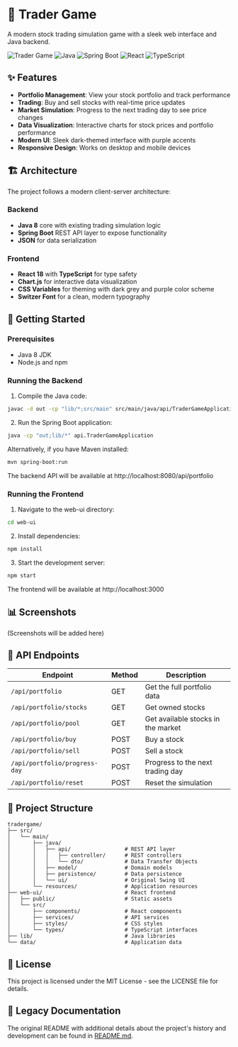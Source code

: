 # 🚀 Trader Game

A modern stock trading simulation game with a sleek web interface and Java backend.

![Trader Game](https://img.shields.io/badge/Trader%20Game-1.0-8a2be2)
![Java](https://img.shields.io/badge/Java-8-orange)
![Spring Boot](https://img.shields.io/badge/Spring%20Boot-2.7.0-green)
![React](https://img.shields.io/badge/React-18-blue)
![TypeScript](https://img.shields.io/badge/TypeScript-4.9-blue)

## ✨ Features

- **Portfolio Management**: View your stock portfolio and track performance
- **Trading**: Buy and sell stocks with real-time price updates
- **Market Simulation**: Progress to the next trading day to see price changes
- **Data Visualization**: Interactive charts for stock prices and portfolio performance
- **Modern UI**: Sleek dark-themed interface with purple accents
- **Responsive Design**: Works on desktop and mobile devices

## 🏗️ Architecture

The project follows a modern client-server architecture:

### Backend
- **Java 8** core with existing trading simulation logic
- **Spring Boot** REST API layer to expose functionality
- **JSON** for data serialization

### Frontend
- **React 18** with **TypeScript** for type safety
- **Chart.js** for interactive data visualization
- **CSS Variables** for theming with dark grey and purple color scheme
- **Switzer Font** for a clean, modern typography

## 🚀 Getting Started

### Prerequisites
- Java 8 JDK
- Node.js and npm

### Running the Backend

1. Compile the Java code:
```bash
javac -d out -cp "lib/*;src/main" src/main/java/api/TraderGameApplication.java
```

2. Run the Spring Boot application:
```bash
java -cp "out;lib/*" api.TraderGameApplication
```

Alternatively, if you have Maven installed:
```bash
mvn spring-boot:run
```

The backend API will be available at http://localhost:8080/api/portfolio

### Running the Frontend

1. Navigate to the web-ui directory:
```bash
cd web-ui
```

2. Install dependencies:
```bash
npm install
```

3. Start the development server:
```bash
npm start
```

The frontend will be available at http://localhost:3000

## 📊 Screenshots

(Screenshots will be added here)

## 🔌 API Endpoints

| Endpoint | Method | Description |
|----------|--------|-------------|
| `/api/portfolio` | GET | Get the full portfolio data |
| `/api/portfolio/stocks` | GET | Get owned stocks |
| `/api/portfolio/pool` | GET | Get available stocks in the market |
| `/api/portfolio/buy` | POST | Buy a stock |
| `/api/portfolio/sell` | POST | Sell a stock |
| `/api/portfolio/progress-day` | POST | Progress to the next trading day |
| `/api/portfolio/reset` | POST | Reset the simulation |

## 🧩 Project Structure

```
tradergame/
├── src/
│   └── main/
│       ├── java/
│       │   ├── api/                 # REST API layer
│       │   │   ├── controller/      # REST controllers
│       │   │   └── dto/             # Data Transfer Objects
│       │   ├── model/               # Domain models
│       │   ├── persistence/         # Data persistence
│       │   └── ui/                  # Original Swing UI
│       └── resources/               # Application resources
├── web-ui/                          # React frontend
│   ├── public/                      # Static assets
│   └── src/
│       ├── components/              # React components
│       ├── services/                # API services
│       ├── styles/                  # CSS styles
│       └── types/                   # TypeScript interfaces
├── lib/                             # Java libraries
└── data/                            # Application data
```

## 📝 License

This project is licensed under the MIT License - see the LICENSE file for details.

## 🔄 Legacy Documentation

The original README with additional details about the project's history and development can be found in [README.md](README.md). 